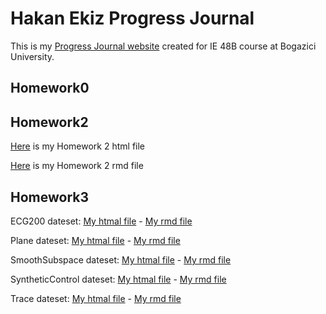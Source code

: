 # Hakan Ekiz Progress Journal

This is my [Progress Journal website](https://bu-ie-48b.github.io/fall21-Mhakanekiz-1/) created for IE 48B course at Bogazici University.

## Homework0

## Homework2

[Here](files/HW2.html) is my Homework 2 html file

[Here](files/HW2.rmd) is my Homework 2 rmd file

## Homework3

ECG200 dateset: [My htmal file](files/HW3-ECG200.html) - [My rmd file](files/HW3-EC200.Rmd)

Plane dateset: [My htmal file](files/HW3-Plane.html) - [My rmd file](files/HW3-Plane.Rmd)

SmoothSubspace dateset: [My htmal file](files/HW3-SmoothSubspace.html) - [My rmd file](files/HW3-SmoothSubspace.Rmd)

SyntheticControl dateset: [My htmal file](files/HW3-SyntheticControl.html) - [My rmd file](files/HW3-SyntheticControl.Rmd)

Trace dateset: [My htmal file](files/HW3-Trace.html) - [My rmd file](files/HW3-Trace.Rmd)


